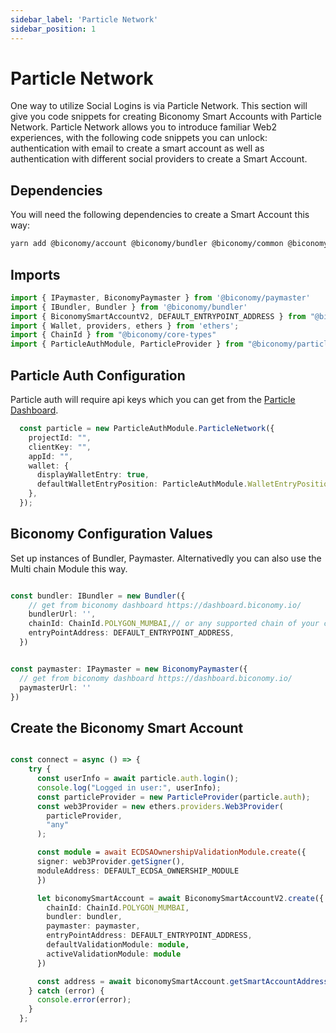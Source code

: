 ```yaml
---
sidebar_label: 'Particle Network'
sidebar_position: 1
---
```


# Particle Network

One way to utilize Social Logins is via Particle Network. This section will give you code snippets for creating Biconomy Smart Accounts with Particle Network. Particle Network allows you to introduce familiar Web2 experiences, with the following code snippets you can unlock: authentication with email to create a smart account as well as authentication with different social providers to create a Smart Account. 



## Dependencies

You will need the following dependencies to create a Smart Account this way:

```bash
yarn add @biconomy/account @biconomy/bundler @biconomy/common @biconomy/core-type @biconomy/modules @biconomy/paymaster @biconomy/particle-auth ethers@5.7.2
```

## Imports

```typescript
import { IPaymaster, BiconomyPaymaster } from '@biconomy/paymaster'
import { IBundler, Bundler } from '@biconomy/bundler'
import { BiconomySmartAccountV2, DEFAULT_ENTRYPOINT_ADDRESS } from "@biconomy/account"
import { Wallet, providers, ethers } from 'ethers';
import { ChainId } from "@biconomy/core-types"
import { ParticleAuthModule, ParticleProvider } from "@biconomy/particle-auth";
```

## Particle Auth Configuration 

Particle auth will require api keys which you can get from the [Particle Dashboard](https://docs.particle.network/getting-started/dashboard).


```typescript
  const particle = new ParticleAuthModule.ParticleNetwork({
    projectId: "",
    clientKey: "",
    appId: "",
    wallet: {
      displayWalletEntry: true,
      defaultWalletEntryPosition: ParticleAuthModule.WalletEntryPosition.BR,
    },
  });
```

## Biconomy Configuration Values

Set up instances of Bundler, Paymaster. Alternativedly you can also use the Multi chain Module this way.

```typescript

const bundler: IBundler = new Bundler({
    // get from biconomy dashboard https://dashboard.biconomy.io/
    bundlerUrl: '',     
    chainId: ChainId.POLYGON_MUMBAI,// or any supported chain of your choice
    entryPointAddress: DEFAULT_ENTRYPOINT_ADDRESS,
  })


const paymaster: IPaymaster = new BiconomyPaymaster({
  // get from biconomy dashboard https://dashboard.biconomy.io/
  paymasterUrl: '' 
})

```

## Create the Biconomy Smart Account 

```typescript

const connect = async () => {
    try {
      const userInfo = await particle.auth.login();
      console.log("Logged in user:", userInfo);
      const particleProvider = new ParticleProvider(particle.auth);
      const web3Provider = new ethers.providers.Web3Provider(
        particleProvider,
        "any"
      );

      const module = await ECDSAOwnershipValidationModule.create({
      signer: web3Provider.getSigner(),
      moduleAddress: DEFAULT_ECDSA_OWNERSHIP_MODULE
      })

      let biconomySmartAccount = await BiconomySmartAccountV2.create({
        chainId: ChainId.POLYGON_MUMBAI,
        bundler: bundler, 
        paymaster: paymaster,
        entryPointAddress: DEFAULT_ENTRYPOINT_ADDRESS,
        defaultValidationModule: module,
        activeValidationModule: module
      })

      const address = await biconomySmartAccount.getSmartAccountAddress()
    } catch (error) {
      console.error(error);
    }
  };

```